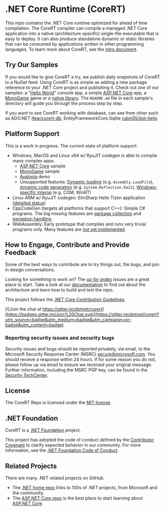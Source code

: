 # .NET Core Runtime (CoreRT)
This repo contains the .NET Core runtime optimized for ahead of time compilation. The CoreRT compiler can compile a managed .NET Core application into a native (architecture specific) single-file executable that is easy to deploy. It can also produce standalone dynamic or static libraries that can be consumed by applications written in other programming languages. To learn more about CoreRT, see the [intro document](Documentation/intro-to-corert.md).

## Try Our Samples

If you would like to give CoreRT a try, we publish daily snapshots of CoreRT to a NuGet feed. Using CoreRT is as simple as adding a new package reference to your .NET Core project and publishing it. Check out one of our samples: a "[Hello World](samples/HelloWorld)" console app, a simple [ASP.NET Core](samples/WebApi/) app, a [MonoGame](samples/MonoGame/) game or a [native library](samples/NativeLibrary). The `README.md` file in each sample's directory will guide you through the process step by step.

If you want to see CoreRT working with database, can see from other such as ADO.NET [ifew/corert-db](https://github.com/ifew/corert-db), EntityFrameworkCore.Sqlite [rubin55/dot-hello](https://github.com/rubin55/dot-hello)

## Platform Support

This is a work in progress. The current state of platform support:
- Windows, MacOS and Linux x64 w/ RyuJIT codegen is able to compile many complex apps.
   - [ASP.NET Core](samples/WebApi/) sample
   - [MonoGame](samples/MonoGame/) sample
   - [Avalonia](https://www.youtube.com/watch?v=iaC67CUmEXs) demo
   - Unsupported features: [Dynamic loading](https://github.com/dotnet/corert/issues/6949) (e.g. `Assembly.LoadFile`), [dynamic code generation](https://github.com/dotnet/corert/issues/5011) (e.g. `System.Reflection.Emit`), [Windows-specific interop](https://github.com/dotnet/corert/issues/4219) (e.g. COM, WinRT)
- Linux ARM w/ RyuJIT codegen: ElmSharp Hello Tizen application ([detailed status](https://github.com/dotnet/corert/issues/4856))
- CppCodeGen (targets all platforms that support C++): Simple C# programs. The big missing features are [garbage collection](https://github.com/dotnet/corert/issues/2033) and [exception handling](https://github.com/dotnet/corert/issues/910).
- WebAssembly: Early prototype that compiles and runs very trivial programs only. Many features are [not yet implemented](https://github.com/dotnet/corert/issues?q=is%3Aissue+is%3Aopen+label%3Aarch-wasm).

## How to Engage, Contribute and Provide Feedback
Some of the best ways to contribute are to try things out, file bugs, and join in design conversations.

Looking for something to work on? The [_up for grabs_](https://github.com/dotnet/corert/labels/up-for-grabs) issues are a great place to start. Take a look at our [documentation](Documentation) to find out about the architecture and learn how to build and test the repo.

This project follows the [.NET Core Contribution Guidelines](https://github.com/dotnet/coreclr/blob/master/Documentation/project-docs/contributing.md).

[![Join the chat at https://gitter.im/dotnet/corert](https://badges.gitter.im/Join%20Chat.svg)](https://gitter.im/dotnet/corert?utm_source=badge&utm_medium=badge&utm_campaign=pr-badge&utm_content=badge)

### Reporting security issues and security bugs

Security issues and bugs should be reported privately, via email, to the
Microsoft Security Response Center (MSRC) <secure@microsoft.com>. You should
receive a response within 24 hours. If for some reason you do not, please follow
up via email to ensure we received your original message. Further information,
including the MSRC PGP key, can be found in the
[Security TechCenter](https://technet.microsoft.com/en-us/security/ff852094.aspx).

## License
The CoreRT Repo is licensed under the [MIT license](https://github.com/dotnet/corert/blob/master/LICENSE.TXT).

## .NET Foundation
CoreRT is a [.NET Foundation](http://www.dotnetfoundation.org/projects) project.

This project has adopted the code of conduct defined by the [Contributor Covenant](http://contributor-covenant.org/) to clarify expected behavior in our community. For more information, see the [.NET Foundation Code of Conduct](http://www.dotnetfoundation.org/code-of-conduct).

## Related Projects
There are many .NET related projects on GitHub.
- The [.NET home repo](https://github.com/Microsoft/dotnet) links to 100s of .NET projects, from Microsoft and the community.
- The [ASP.NET Core repo](https://github.com/aspnet/AspNetCore) is the best place to start learning about [ASP.NET Core](http://www.asp.net).
